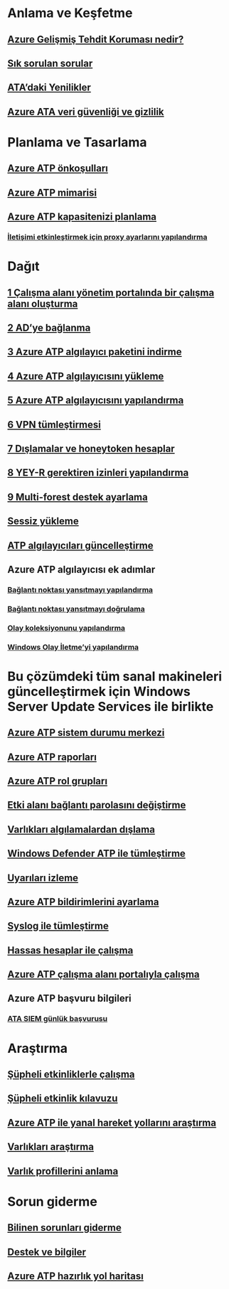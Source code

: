 # Anlama ve Keşfetme
## [Azure Gelişmiş Tehdit Koruması nedir?](what-is-atp.md)
## [Sık sorulan sorular](atp-technical-faq.md)
## [ATA’daki Yenilikler](atp-whats-new.md)
## [Azure ATA veri güvenliği ve gizlilik](atp-privacy-compliance.md)
# Planlama ve Tasarlama
## [Azure ATP önkoşulları](atp-prerequisites.md)
## [Azure ATP mimarisi](atp-architecture.md)
## [Azure ATP kapasitenizi planlama](atp-capacity-planning.md)
### [İletişimi etkinleştirmek için proxy ayarlarını yapılandırma](configure-proxy.md)
# Dağıt
## [1 Çalışma alanı yönetim portalında bir çalışma alanı oluşturma](install-atp-step1.md)
## [2 AD’ye bağlanma](install-atp-step2.md)
## [3 Azure ATP algılayıcı paketini indirme](install-atp-step3.md)
## [4 Azure ATP algılayıcısını yükleme](install-atp-step4.md)
## [5 Azure ATP algılayıcısını yapılandırma](install-atp-step5.md)
## [6 VPN tümleştirmesi](install-atp-step6-vpn.md)
## [7 Dışlamalar ve honeytoken hesaplar](install-atp-step7.md)
## [8 YEY-R gerektiren izinleri yapılandırma](install-atp-step8-samr.md)
## [9 Multi-forest destek ayarlama](atp-multi-forest.md)
## [Sessiz yükleme](ATP-silent-installation.md)
## [ATP algılayıcıları güncelleştirme](sensor-update.md)
## Azure ATP algılayıcısı ek adımlar
### [Bağlantı noktası yansıtmayı yapılandırma](configure-port-mirroring.md)
### [Bağlantı noktası yansıtmayı doğrulama](validate-port-mirroring.md)
### [Olay koleksiyonunu yapılandırma](configure-event-collection.md)
### [Windows Olay İletme’yi yapılandırma](configure-event-forwarding.md)
# Bu çözümdeki tüm sanal makineleri güncelleştirmek için Windows Server Update Services ile birlikte
## [Azure ATP sistem durumu merkezi](atp-health-center.md)
## [Azure ATP raporları](reports.md)
## [Azure ATP rol grupları](atp-role-groups.md)
## [Etki alanı bağlantı parolasını değiştirme](modifying-atp-config-dcpassword.md)
## [Varlıkları algılamalardan dışlama](excluding-entities-from-detections.md)
## [Windows Defender ATP ile tümleştirme](integrate-wd-atp.md)
## [Uyarıları izleme](monitoring-alerts.md)
## [Azure ATP bildirimlerini ayarlama](notifications.md)
## [Syslog ile tümleştirme](setting-syslog.md)
## [Hassas hesaplar ile çalışma](sensitive-accounts.md)
## [Azure ATP çalışma alanı portalıyla çalışma](workspace-portal.md)
## Azure ATP başvuru bilgileri
### [ATA SIEM günlük başvurusu](cef-format-sa.md)
# Araştırma
## [Şüpheli etkinliklerle çalışma](working-with-suspicious-activities.md)
## [Şüpheli etkinlik kılavuzu](suspicious-activity-guide.md)
## [Azure ATP ile yanal hareket yollarını araştırma](use-case-lateral-movement-path.md)
## [Varlıkları araştırma](investigate-entity.md)
## [Varlık profillerini anlama](entity-profiles.md)
# Sorun giderme
## [Bilinen sorunları giderme](troubleshooting-atp-known-issues.md)
## [Destek ve bilgiler](atp-support.md)
## [Azure ATP hazırlık yol haritası](atp-resources.md)